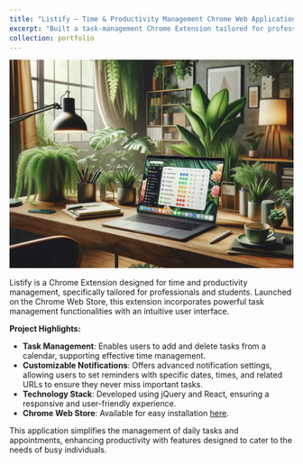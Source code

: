 ```yaml
---
title: "Listify – Time & Productivity Management Chrome Web Application"
excerpt: "Built a task-management Chrome Extension tailored for professionals and students, featuring calendar integration and customizable notifications.<br/><img src='/images/listify-chrome-extension.png' width='600'>"
collection: portfolio
---
```


![Listify Chrome Extension](/images/listify-chrome-extension.png)

Listify is a Chrome Extension designed for time and productivity management, specifically tailored for professionals and students. Launched on the Chrome Web Store, this extension incorporates powerful task management functionalities with an intuitive user interface.

**Project Highlights:**
- **Task Management**: Enables users to add and delete tasks from a calendar, supporting effective time management.
- **Customizable Notifications**: Offers advanced notification settings, allowing users to set reminders with specific dates, times, and related URLs to ensure they never miss important tasks.
- **Technology Stack**: Developed using jQuery and React, ensuring a responsive and user-friendly experience.
- **Chrome Web Store**: Available for easy installation [here](https://chromewebstore.google.com/detail/listify/gncapjlccllbinklndghieicbagdebph).

This application simplifies the management of daily tasks and appointments, enhancing productivity with features designed to cater to the needs of busy individuals.
